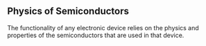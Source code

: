 ## Physics of Semiconductors
The functionality of any electronic device relies on the physics and properties of the semiconductors that are used in that device. 
